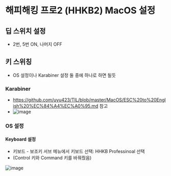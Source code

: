 # 해피해킹 프로2 (HHKB2) MacOS 설정

## 딥 스위치 설정
- 2번, 5번 ON, 나머지 OFF

## 키 스위칭

- OS 설정이나 Karabiner 설정 둘 중에 하나로 하면 될듯

### Karabiner

- https://github.com/uyu423/TIL/blob/master/MacOS/ESC%20to%20English%20%EC%84%A4%EC%A0%95.md 참고
- ![image](https://user-images.githubusercontent.com/8033320/78235900-3fe52900-7514-11ea-82e0-e26ebd4bd0bd.png)


### OS 설정
#### Keyboard 설정

- 키보드 - 보조키 서브 메뉴에서 키보드 선택: HHKB Professinoal 선택
- (Control 키와 Command 키를 바꿔줬음)

![image](https://user-images.githubusercontent.com/8033320/35838670-ce1d0608-0b2f-11e8-83bf-f3d4bdb3690a.png)
